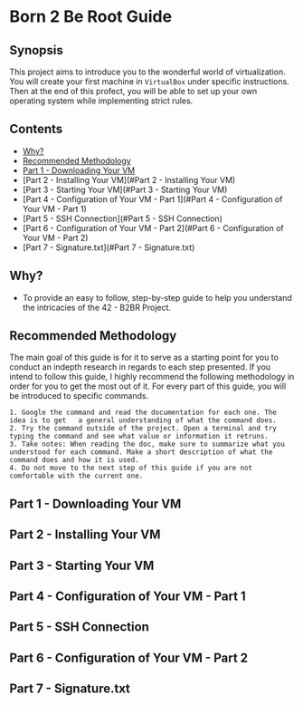 
# Born 2 Be Root Guide

##  Synopsis

This project aims to introduce you to the wonderful world of virtualization.
You will create your first machine in `VirtualBox` under specific instructions. Then at the end of this profect, you will be able to set up your own operating system while implementing strict rules.

## Contents

- [Why?](#why)
- [Recommended Methodology](#Recommended-Methodology)
- [Part 1 - Downloading Your VM](#Part-1-Downloading-Your-VM)
- [Part 2 - Installing Your VM](#Part 2 - Installing Your VM)
- [Part 3 - Starting Your VM](#Part 3 - Starting Your VM)
- [Part 4 - Configuration of Your VM - Part 1](#Part 4 - Configuration of Your VM - Part 1)
- [Part 5 - SSH Connection](#Part 5 - SSH Connection)
- [Part 6 - Configuration of Your VM - Part 2](#Part 6 - Configuration of Your VM - Part 2)
- [Part 7 - Signature.txt](#Part 7 - Signature.txt)

## Why?

- To provide an easy to follow, step-by-step guide to help you understand the intricacies of the 42 - B2BR Project.

## Recommended Methodology

The main goal of this guide is for it to serve as a starting point for you to conduct an indepth research in regards to each step presented.
If you intend to follow this guide, I highly recommend the following methodology in order for you to get the most out of it.
For every part of this guide, you will be introduced to specific commands.

	1. Google the command and read the documentation for each one. The idea is to get   a general understanding of what the command does.
	2. Try the command outside of the project. Open a terminal and try typing the command and see what value or information it retruns.
	3. Take notes: When reading the doc, make sure to summarize what you understood for each command. Make a short description of what the command does and how it is used.
	4. Do not move to the next step of this guide if you are not comfortable with the current one.




## Part 1 - Downloading Your VM

## Part 2 - Installing Your VM

## Part 3 - Starting Your VM

## Part 4 - Configuration of Your VM - Part 1

## Part 5 - SSH Connection

## Part 6 - Configuration of Your VM - Part 2

## Part 7 - Signature.txt
